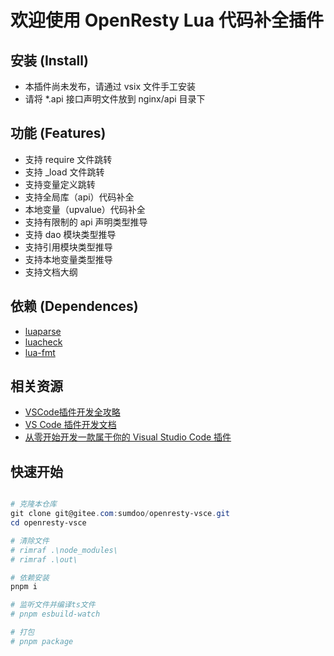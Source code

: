 # 欢迎使用 OpenResty Lua 代码补全插件

## 安装 (Install)

* 本插件尚未发布，请通过 vsix 文件手工安装
* 请将 *.api 接口声明文件放到 nginx/api 目录下

## 功能 (Features)

* 支持 require 文件跳转
* 支持 _load 文件跳转
* 支持变量定义跳转
* 支持全局库（api）代码补全
* 本地变量（upvalue）代码补全
* 支持有限制的 api 声明类型推导
* 支持 dao 模块类型推导
* 支持引用模块类型推导
* 支持本地变量类型推导
* 支持文档大纲

## 依赖 (Dependences)

* [luaparse](https://github.com/fstirlitz/luaparse)
* [luacheck](https://github.com/mpeterv/luacheck)
* [lua-fmt](https://github.com/trixnz/lua-fmt)

## 相关资源

* [VSCode插件开发全攻略](http://blog.haoji.me/vscode-plugin-overview.html)
* [VS Code 插件开发文档](https://www.bookstack.cn/read/VS-Code-Extension-Doc-ZH/README.md)
* [从零开始开发一款属于你的 Visual Studio Code 插件](https://www.bilibili.com/video/BV1CJ411v7CU/)

## 快速开始

```PowerShell

# 克隆本仓库
git clone git@gitee.com:sumdoo/openresty-vsce.git
cd openresty-vsce

# 清除文件
# rimraf .\node_modules\
# rimraf .\out\

# 依赖安装
pnpm i

# 监听文件并编译ts文件
# pnpm esbuild-watch

# 打包
# pnpm package

```
